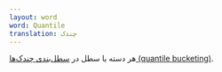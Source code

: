 ```yaml
---
layout: word
word: Quantile
translation: چندک
---
```


هر دسته یا سطل در [سطل‌بندی چندک‌ها (quantile bucketing)](/Q/quantile_bucketing).
